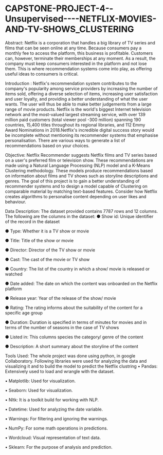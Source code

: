 # CAPSTONE-PROJECT-4--Unsupervised----NETFLIX-MOVIES-AND-TV-SHOWS_CLUSTERING

Abstract:
Netflix is a corporation that handles a big library of TV series and films that can be seen online at any time. Because consumers pay a monthly fee to access the platform, this business is profitable. Customers can, however, terminate their memberships at any moment. As a result, the company must keep consumers interested in the platform and not lose them. This is where recommendation systems come into play, as offering useful ideas to consumers is critical.

Introduction :
Netflix's recommendation system contributes to the company's popularity among service providers by increasing the number of items sold, offering a diverse selection of items, increasing user satisfaction and user loyalty, and providing a better understanding of what the user wants. The user will thus be able to make better judgements from a large range of movie products. Netflix is the world's biggest Internet television network and the most-valued largest streaming service, with over 139 million paid customers (total viewer pool -300 million) spanning 190 countries, 15,400 titles throughout its regional libraries, and 112 Emmy Award Nominations in 2018.Netflix's incredible digital success story would be incomplete without mentioning its recommender systems that emphasise personalisation. There are various ways to generate a list of recommendations based on your choices.

Objective:
Netflix Recommender suggests Netflix films and TV series based on a user's preferred film or television show. These recommendations are made using a Natural Language Processing (NLP) model and a K-Means Clustering methodology. These models produce recommendations based on information about films and TV shows such as storyline descriptions and genres. The goal of this project is to gain a better understanding of recommender systems and to design a model capable of Clustering on comparable material by matching text-based features. Consider how Netflix creates algorithms to personalise content depending on user likes and behaviour.

Data Description:
The dataset provided contains 7787 rows and 12 columns. The following are the columns in the dataset: ● Show id: Unique identifier of the record in the dataset

● Type: Whether it is a TV show or movie

● Title: Title of the show or movie

● Director: Director of the TV show or movie

● Cast: The cast of the movie or TV show

● Country: The list of the country in which a show/ movie is released or watched

● Date added: The date on which the content was onboarded on the Netflix platform

● Release year: Year of the release of the show/ movie

● Rating: The rating informs about the suitability of the content for a specific age group

● Duration: Duration is specified in terms of minutes for movies and in terms of the number of seasons in the case of TV shows

● Listed in: This columns species the category/ genre of the content

● Description: A short summary about the storyline of the content

Tools Used:
The whole project was done using python, in google Collaboratory. Following libraries were used for analyzing the data and visualizing it and to build the model to predict the Netflix clustring • Pandas: Extensively used to load and wrangle with the dataset.

• Matplotlib: Used for visualization.

• Seaborn: Used for visualization.

• Nltk: It is a toolkit build for working with NLP.

• Datetime: Used for analyzing the date variable.

• Warnings: For filtering and ignoring the warnings.

• NumPy: For some math operations in predictions.

• Wordcloud: Visual representation of text data.

• Sklearn: For the purpose of analysis and prediction.
